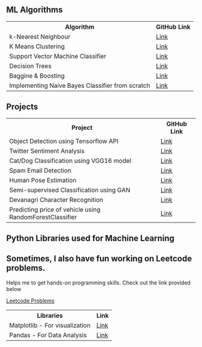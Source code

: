 ## ML Algorithms

<table>
<tr>
  <th> Algorithm </th>
  <th> GitHub Link </th>
</tr>
<tr>
  <td> k-Nearest Neighbour </td>
  <td> <a href="https://github.com/AayushSaxena08/kNN_Classifier"> Link </a> </td>
</tr>
<tr>
  <td> K Means Clustering </td>
  <td> <a href="https://github.com/AayushSaxena08/KMeans_Clustering_Implementation"> Link </a> </td>
</tr>
<tr>
  <td> Support Vector Machine Classifier </td>
  <td> <a href="https://github.com/AayushSaxena08/SVM_Classifier"> Link </a> </td>
</tr>
<tr>
  <td> Decision Trees </td>
  <td> <a href="https://github.com/AayushSaxena08/Decision_Tree_Implementation"> Link </a> </td>
</tr>
<tr>
  <td> Baggine & Boosting </td>
  <td> <a href="https://github.com/AayushSaxena08/Bagging_vs_Boosting"> Link </a> </td>
</tr>
<tr>
  <td> Implementing Naive Bayes Classifier from scratch </td>
  <td> <a href="https://github.com/AayushSaxena08/Naive_Bayes_Classifier"> Link </a> </td>
</tr>
</table>

## Projects 

<table>
<tr>
  <th> Project </th>
  <th> GitHub Link </th>
</tr>
<tr>
  <td> Object Detection using Tensorflow API </td>
  <td> <a href="https://github.com/AayushSaxena08/Tensorflow-2-Object-Detection-API"> Link </a> </td>
</tr>
<tr>
  <td> Twitter Sentiment Analysis </td>
  <td> <a href="https://github.com/AayushSaxena08/Twitter_Sentiment_Analysis"> Link </a> </td>
</tr>
<tr>
  <td> Cat/Dog Classification using VGG16 model </td>
  <td> <a href="https://github.com/AayushSaxena08/Image_Classification_using_Transfer_Learning"> Link </a> </td>
</tr>
<tr>
  <td> Spam Email Detection </td>
  <td> <a href="https://github.com/AayushSaxena08/Spam_Email_Detection"> Link </a> </td>
</tr>
<tr>
  <td> Human Pose Estimation </td>
  <td> <a href="https://github.com/AayushSaxena08/Human_pose_estimation"> Link </a> </td>
</tr>
<tr>
  <td> Semi-supervised Classification using GAN </td>
  <td> <a href="https://github.com/AayushSaxena08/Semi_supervised_Learning_For_Malenoma_Detection"> Link </a> </td>
</tr>
<tr>
  <td> Devanagri Character Recognition </td>
  <td> <a href="https://github.com/AayushSaxena08/Devanagri_Character_Recognition"> Link </a> </td>
</tr>
<tr>
  <td> Predicting price of vehicle using RandomForestClassifier </td>
  <td> <a href="https://github.com/AayushSaxena08/Vehicle-Detection"> Link </a> </td>
</tr>
</table>

## Python Libraries used for Machine Learning

<table>
  <tr>
    <th> Libraries </th>
    <th> Link </th>
  </tr>
  <tr>
    <td> Matplotlib - For visualization </td>
    <td> <a href="https://github.com/AayushSaxena08/Matplotlib_tutorial_for_Beginners"> Link </a>
  </tr>
  <tr>
    <td> Pandas - For Data Analysis </td>
    <td> <a href="https://github.com/AayushSaxena08/Matplotlib_tutorial_for_Beginners"> Link </a>
  </tr>

## Sometimes, I also have fun working on Leetcode problems.

Helps me to get hands-on programming skills. Check out the link provided below

<a href="https://github.com/AayushSaxena08/Leetcode_Practice"> Leetcode Problems </a>
